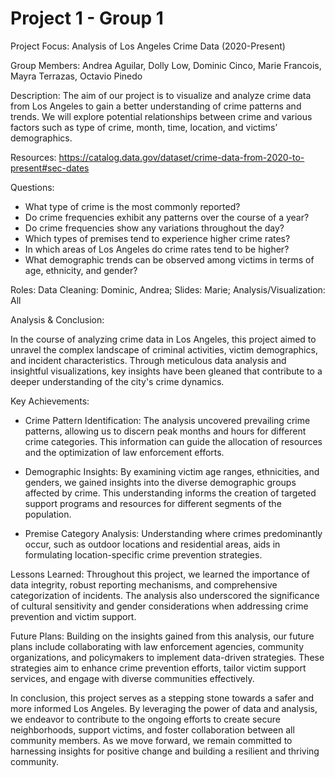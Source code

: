 # Project 1 - Group 1

Project Focus: Analysis of Los Angeles Crime Data (2020-Present)

Group Members: Andrea Aguilar, Dolly Low, Dominic Cinco, Marie Francois, Mayra Terrazas, Octavio Pinedo

Description:
The aim of our project is to visualize and analyze crime data from Los Angeles to gain a better understanding of crime patterns and trends. We will explore potential relationships between crime and various factors such as type of crime, month, time, location, and victims’ demographics. 

Resources: https://catalog.data.gov/dataset/crime-data-from-2020-to-present#sec-dates

Questions: 
* What type of crime is the most commonly reported?
* Do crime frequencies exhibit any patterns over the course of a year?
* Do crime frequencies show any variations throughout the day?
* Which types of premises tend to experience higher crime rates?
* In which areas of Los Angeles do crime rates tend to be higher?
* What demographic trends can be observed among victims in terms of age, ethnicity, and gender?

Roles:
  Data Cleaning: Dominic, Andrea;
  Slides: Marie;
  Analysis/Visualization: All

Analysis & Conclusion: 

In the course of analyzing crime data in Los Angeles, this project aimed to unravel the complex landscape of criminal activities, victim demographics, and incident characteristics. Through meticulous data analysis and insightful visualizations, key insights have been gleaned that contribute to a deeper understanding of the city's crime dynamics.

Key Achievements:

* Crime Pattern Identification: The analysis uncovered prevailing crime patterns, allowing us to discern peak months and hours for different crime categories. This information can guide the allocation of resources and the optimization of law enforcement efforts.

* Demographic Insights: By examining victim age ranges, ethnicities, and genders, we gained insights into the diverse demographic groups affected by crime. This understanding informs the creation of targeted support programs and resources for different segments of the population.

* Premise Category Analysis: Understanding where crimes predominantly occur, such as outdoor locations and residential areas, aids in formulating location-specific crime prevention strategies.

Lessons Learned:
Throughout this project, we learned the importance of data integrity, robust reporting mechanisms, and comprehensive categorization of incidents. The analysis also underscored the significance of cultural sensitivity and gender considerations when addressing crime prevention and victim support.

Future Plans:
Building on the insights gained from this analysis, our future plans include collaborating with law enforcement agencies, community organizations, and policymakers to implement data-driven strategies. These strategies aim to enhance crime prevention efforts, tailor victim support services, and engage with diverse communities effectively.

In conclusion, this project serves as a stepping stone towards a safer and more informed Los Angeles. By leveraging the power of data and analysis, we endeavor to contribute to the ongoing efforts to create secure neighborhoods, support victims, and foster collaboration between all community members. As we move forward, we remain committed to harnessing insights for positive change and building a resilient and thriving community.

